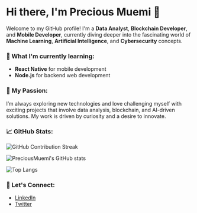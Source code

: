 # Hi there, I'm Precious Muemi 👋

Welcome to my GitHub profile! I'm a **Data Analyst**, **Blockchain Developer**, and **Mobile Developer**, currently diving deeper into the fascinating world of **Machine Learning**, **Artificial Intelligence**, and **Cybersecurity** concepts.

### 🌱 What I'm currently learning:
- **React Native** for mobile development
- **Node.js** for backend web development

### 🚀 My Passion:
I’m always exploring new technologies and love challenging myself with exciting projects that involve data analysis, blockchain, and AI-driven solutions. My work is driven by curiosity and a desire to innovate.

### 📈 GitHub Stats:

![GitHub Contribution Streak](https://github-readme-streak-stats.herokuapp.com/?user=PreciousMuemi&theme=aura_dark&hide_border=false)

![PreciousMuemi's GitHub stats](https://github-readme-stats.vercel.app/api?username=PreciousMuemi&show_icons=true&theme=radical)

![Top Langs](https://github-readme-stats.vercel.app/api/top-langs/?username=PreciousMuemi&layout=compact&theme=radical)

### 🔗 Let's Connect:
- [LinkedIn](https://www.linkedin.com/in/your-link)  
- [Twitter](https://twitter.com/your-handle)
